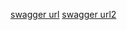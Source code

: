 [swagger url](http://localhost:8085/swagger-ui/index.html)
[swagger url2](http://localhost:8085/app-REST-API-Basics/web/swagger-ui/)
